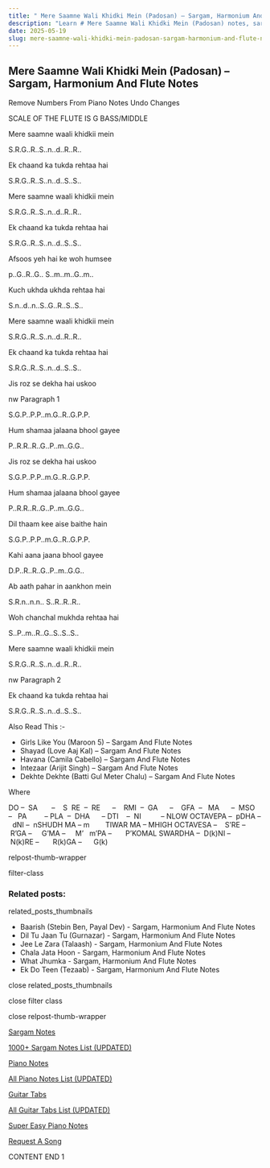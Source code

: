 ```yaml
---
title: " Mere Saamne Wali Khidki Mein (Padosan) – Sargam, Harmonium And Flute Notes"
description: "Learn # Mere Saamne Wali Khidki Mein (Padosan) notes, sargam, harmonium notations and flute notes. Easy step-by-step tutorial for beginners."
date: 2025-05-19
slug: mere-saamne-wali-khidki-mein-padosan-sargam-harmonium-and-flute-notes
---
```


## Mere Saamne Wali Khidki Mein (Padosan) – Sargam, Harmonium And Flute Notes

Remove Numbers From Piano Notes
Undo Changes

SCALE OF THE FLUTE IS G BASS/MIDDLE

Mere saamne waali khidkii mein

S.R.G..R..S..n..d..R..R..

Ek chaand ka tukda rehtaa hai

S.R.G..R..S..n..d..S..S..

Mere saamne waali khidkii mein

S.R.G..R..S..n..d..R..R..

Ek chaand ka tukda rehtaa hai

S.R.G..R..S..n..d..S..S..

Afsoos yeh hai ke woh humsee

p..G..R..G.. S..m..m..G..m..

Kuch ukhda ukhda rehtaa hai

S.n..d..n..S..G..R..S..S..

Mere saamne waali khidkii mein

S.R.G..R..S..n..d..R..R..

Ek chaand ka tukda rehtaa hai

S.R.G..R..S..n..d..S..S..

Jis roz se dekha hai uskoo

nw Paragraph 1

S.G.P..P.P..m.G..R..G.P.P.

Hum shamaa jalaana bhool gayee

P..R.R..R..G..P..m..G.G..

Jis roz se dekha hai uskoo

S.G.P..P.P..m.G..R..G.P.P.

Hum shamaa jalaana bhool gayee

P..R.R..R..G..P..m..G.G..

Dil thaam kee aise baithe hain

S.G.P..P.P..m.G..R..G.P.P.

Kahi aana jaana bhool gayee

D.P..R..R..G..P..m..G.G..

Ab aath pahar in aankhon mein

S.R.n..n.n.. S..R..R..R..

Woh chanchal mukhda rehtaa hai

S..P..m..R..G..S..S..S..

Mere saamne waali khidkii mein

S.R.G..R..S..n..d..R..R..

nw Paragraph 2

Ek chaand ka tukda rehtaa hai

S.R.G..R..S..n..d..S..S..

Also Read This :-

- Girls Like You (Maroon 5) – Sargam And Flute Notes
- Shayad (Love Aaj Kal) – Sargam And Flute Notes
- Havana (Camila Cabello) – Sargam And Flute Notes
- Intezaar (Arijit Singh) – Sargam And Flute Notes
- Dekhte Dekhte (Batti Gul Meter Chalu) – Sargam And Flute Notes

Where

DO –  SA       –    S  RE  –  RE      –    RMI  –  GA      –    GFA  –   MA      –  MSO  –   PA         – PLA  –  DHA      – DTI    –  NI          – NLOW OCTAVEPA –  pDHA –  dNI –  nSHUDH MA – m        TIWAR MA – MHIGH OCTAVESA –    S’RE –     R’GA –     G’MA –     M’   m’PA –       P’KOMAL SWARDHA –  D(k)NI –       N(k)RE –       R(k)GA –      G(k)

relpost-thumb-wrapper

filter-class

### Related posts:

related_posts_thumbnails

- Baarish (Stebin Ben, Payal Dev) - Sargam, Harmonium And Flute Notes
- Dil Tu Jaan Tu (Gurnazar) - Sargam, Harmonium And Flute Notes
- Jee Le Zara (Talaash) - Sargam, Harmonium And Flute Notes
- Chala Jata Hoon - Sargam, Harmonium And Flute Notes
- What Jhumka - Sargam, Harmonium And Flute Notes
- Ek Do Teen (Tezaab) - Sargam, Harmonium And Flute Notes

close related_posts_thumbnails

close filter class

close relpost-thumb-wrapper

[Sargam Notes](/sargam-notes.html)

[1000+ Sargam Notes List (UPDATED)](/all-songs-list-sargam-notes.html)

[Piano Notes](/piano-notes.html)

[All Piano Notes List (UPDATED)](/all-songs-list-piano-notes.html)

[Guitar Tabs](/guitar-tabs.html)

[All Guitar Tabs List (UPDATED)](/all-songs-list-guitar-tabs.html)

[Super Easy Piano Notes](https://studywall.in/)

[Request A Song](/request-a-song.html)

CONTENT END 1
